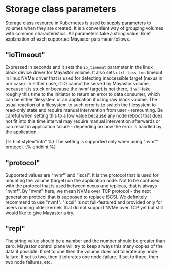 # Storage class parameters

Storage class resource in Kubernetes is used to supply parameters to volumes when they are created. It is a convenient way of grouping volumes with common characteristics. All parameters take a string value. Brief explanation of each supported Mayastor parameter follows.


## "ioTimeout"

Expressed in seconds and it sets the `io_timeout` parameter in the linux block device driver for Mayastor volume. It also sets `ctrl-loss-tmo` timeout in linux NVMe driver that is used for detecting inaccessible target (nexus in our case). In either case, if IO cannot be served by Mayastor volume, because it is stuck or because the nvmf target is not there, it will take roughly this time to the initiator to return an error to data consumer, which can be either filesystem or an application if using raw block volume. The usual reaction of a filesystem to such error is to switch the filesystem to read-only state and require manual intervention from user - remounting. Be careful when setting this to a low value because any node reboot that does not fit into this time interval may require manual intervention afterwards or can result in application failure - depending on how the error is handled by the application.
 
{% hint style="info" %}
The setting is supported only when using "nvmf" protocol.
{% endhint %}


## "protocol"

Supported values are "nvmf" and "iscsi". It is the protocol that is used for mounting the volume (target) on the application node. Not to be confused with the protocol that is used between nexus and replicas, that is always "nvmf". By "nvmf" here, we mean NVMe over TCP protocol - the next generation protocol that is supposed to replace iSCSI. We definitely recommend to use "nvmf". "iscsi" is not full-featured and provided only for users running older kernels that do not support NVMe over TCP yet but still would like to give Mayastor a try.

## "repl"

The string value should be a number and the number should be greater than zero. Mayastor control plane will try to keep always this many copies of the data if possible. If set to one then the volume does not tolerate any node failure. If set to two, then it tolerates one node failure. If set to three, then two node failures, etc.
